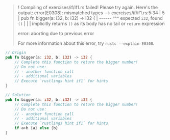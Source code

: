 >! Compiling of exercises/if/if1.rs failed! Please try again. Here's the output:
>error[E0308]: mismatched types
> --> exercises/if/if1.rs:5:34
>  |
>5 | pub fn bigger(a: i32, b: i32) -> i32 {
>  |        ------                    ^^^ expected `i32`, found `()`
>  |        |
>  |        implicitly returns `()` as its body has no tail or `return` expression
>
>error: aborting due to previous error
>
>For more information about this error, try `rustc --explain E0308`.

```rust
// Origin
pub fn bigger(a: i32, b: i32) -> i32 {
    // Complete this function to return the bigger number!
    // Do not use:
    // - another function call
    // - additional variables
    // Execute `rustlings hint if1` for hints
}
```

```rust
// Solution
pub fn bigger(a: i32, b: i32) -> i32 {
    // Complete this function to return the bigger number!
    // Do not use:
    // - another function call
    // - additional variables
    // Execute `rustlings hint if1` for hints
    if a>b {a} else {b}
}
```

